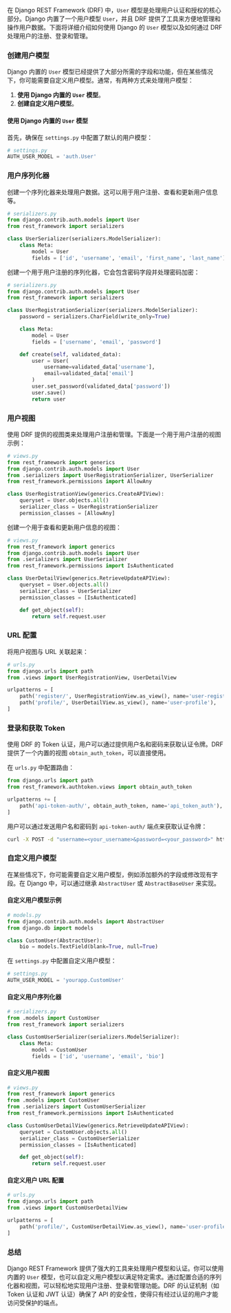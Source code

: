 在 Django REST Framework (DRF) 中，`User` 模型是处理用户认证和授权的核心部分。Django 内置了一个用户模型 `User`，并且 DRF 提供了工具来方便地管理和操作用户数据。下面将详细介绍如何使用 Django 的 `User` 模型以及如何通过 DRF 处理用户的注册、登录和管理。

### 创建用户模型

Django 内置的 `User` 模型已经提供了大部分所需的字段和功能，但在某些情况下，你可能需要自定义用户模型。通常，有两种方式来处理用户模型：

1. **使用 Django 内置的 `User` 模型**。
2. **创建自定义用户模型**。

#### 使用 Django 内置的 `User` 模型

首先，确保在 `settings.py` 中配置了默认的用户模型：

```python
# settings.py
AUTH_USER_MODEL = 'auth.User'
```

### 用户序列化器

创建一个序列化器来处理用户数据。这可以用于用户注册、查看和更新用户信息等。

```python
# serializers.py
from django.contrib.auth.models import User
from rest_framework import serializers

class UserSerializer(serializers.ModelSerializer):
    class Meta:
        model = User
        fields = ['id', 'username', 'email', 'first_name', 'last_name']
```

创建一个用于用户注册的序列化器，它会包含密码字段并处理密码加密：

```python
# serializers.py
from django.contrib.auth.models import User
from rest_framework import serializers

class UserRegistrationSerializer(serializers.ModelSerializer):
    password = serializers.CharField(write_only=True)

    class Meta:
        model = User
        fields = ['username', 'email', 'password']

    def create(self, validated_data):
        user = User(
            username=validated_data['username'],
            email=validated_data['email']
        )
        user.set_password(validated_data['password'])
        user.save()
        return user
```

### 用户视图

使用 DRF 提供的视图类来处理用户注册和管理。下面是一个用于用户注册的视图示例：

```python
# views.py
from rest_framework import generics
from django.contrib.auth.models import User
from .serializers import UserRegistrationSerializer, UserSerializer
from rest_framework.permissions import AllowAny

class UserRegistrationView(generics.CreateAPIView):
    queryset = User.objects.all()
    serializer_class = UserRegistrationSerializer
    permission_classes = [AllowAny]
```

创建一个用于查看和更新用户信息的视图：

```python
# views.py
from rest_framework import generics
from django.contrib.auth.models import User
from .serializers import UserSerializer
from rest_framework.permissions import IsAuthenticated

class UserDetailView(generics.RetrieveUpdateAPIView):
    queryset = User.objects.all()
    serializer_class = UserSerializer
    permission_classes = [IsAuthenticated]

    def get_object(self):
        return self.request.user
```

### URL 配置

将用户视图与 URL 关联起来：

```python
# urls.py
from django.urls import path
from .views import UserRegistrationView, UserDetailView

urlpatterns = [
    path('register/', UserRegistrationView.as_view(), name='user-register'),
    path('profile/', UserDetailView.as_view(), name='user-profile'),
]
```

### 登录和获取 Token

使用 DRF 的 Token 认证，用户可以通过提供用户名和密码来获取认证令牌。DRF 提供了一个内置的视图 `obtain_auth_token`，可以直接使用。

在 `urls.py` 中配置路由：

```python
from django.urls import path
from rest_framework.authtoken.views import obtain_auth_token

urlpatterns += [
    path('api-token-auth/', obtain_auth_token, name='api_token_auth'),
]
```

用户可以通过发送用户名和密码到 `api-token-auth/` 端点来获取认证令牌：

```bash
curl -X POST -d "username=<your_username>&password=<your_password>" http://<your_domain>/api-token-auth/
```

### 自定义用户模型

在某些情况下，你可能需要自定义用户模型，例如添加额外的字段或修改现有字段。在 Django 中，可以通过继承 `AbstractUser` 或 `AbstractBaseUser` 来实现。

#### 自定义用户模型示例

```python
# models.py
from django.contrib.auth.models import AbstractUser
from django.db import models

class CustomUser(AbstractUser):
    bio = models.TextField(blank=True, null=True)
```

在 `settings.py` 中配置自定义用户模型：

```python
# settings.py
AUTH_USER_MODEL = 'yourapp.CustomUser'
```

#### 自定义用户序列化器

```python
# serializers.py
from .models import CustomUser
from rest_framework import serializers

class CustomUserSerializer(serializers.ModelSerializer):
    class Meta:
        model = CustomUser
        fields = ['id', 'username', 'email', 'bio']
```

#### 自定义用户视图

```python
# views.py
from rest_framework import generics
from .models import CustomUser
from .serializers import CustomUserSerializer
from rest_framework.permissions import IsAuthenticated

class CustomUserDetailView(generics.RetrieveUpdateAPIView):
    queryset = CustomUser.objects.all()
    serializer_class = CustomUserSerializer
    permission_classes = [IsAuthenticated]

    def get_object(self):
        return self.request.user
```

#### 自定义用户 URL 配置

```python
# urls.py
from django.urls import path
from .views import CustomUserDetailView

urlpatterns = [
    path('profile/', CustomUserDetailView.as_view(), name='user-profile'),
]
```

### 总结

Django REST Framework 提供了强大的工具来处理用户模型和认证。你可以使用内置的 `User` 模型，也可以自定义用户模型以满足特定需求。通过配置合适的序列化器和视图，可以轻松地实现用户注册、登录和管理功能。DRF 的认证机制（如 Token 认证和 JWT 认证）确保了 API 的安全性，使得只有经过认证的用户才能访问受保护的端点。